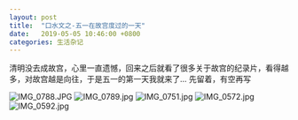 ```yaml
---
layout: post
title:  "口水文之-五一在故宫度过的一天"
date:   2019-05-05 10:46:00 +0800
categories: 生活杂记
---
```

清明没去成故宫，心里一直遗憾，回来之后就看了很多关于故宫的纪录片，看得越多，对故宫越是向往，于是五一的第一天我就来了...
先留着，有空再写

![IMG_0788.JPG](https://upload-images.jianshu.io/upload_images/3981371-9f24cb25f937cf82.JPG?imageMogr2/auto-orient/strip%7CimageView2/2/w/1240)
![IMG_0789.jpg](https://upload-images.jianshu.io/upload_images/3981371-19f7ed34dc9916e8.jpg?imageMogr2/auto-orient/strip%7CimageView2/2/w/1240)
![IMG_0751.jpg](https://upload-images.jianshu.io/upload_images/3981371-71bc26d6e126e978.jpg?imageMogr2/auto-orient/strip%7CimageView2/2/w/1240)
![IMG_0572.jpg](https://upload-images.jianshu.io/upload_images/3981371-13e9a28e78056ee0.jpg?imageMogr2/auto-orient/strip%7CimageView2/2/w/1240)
![IMG_0592.jpg](https://upload-images.jianshu.io/upload_images/3981371-a17eb63f4fe7ba14.jpg?imageMogr2/auto-orient/strip%7CimageView2/2/w/1240)
